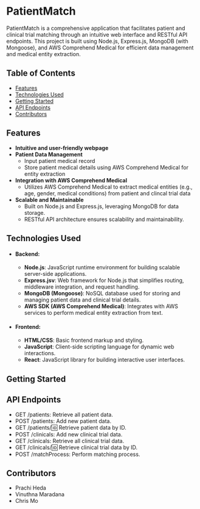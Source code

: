 # PatientMatch

PatientMatch is a comprehensive application that facilitates patient and clinical trial matching through an intuitive web interface and RESTful API endpoints. This project is built using Node.js, Express.js, MongoDB (with Mongoose), and AWS Comprehend Medical for efficient data management and medical entity extraction.

## Table of Contents
* [Features](#features)
* [Technologies Used](#technologies-used)
* [Getting Started](#getting-started)
* [API Endpoints](#api-endpoints)
* [Contributors](#contributors)

## Features
* **Intuitive and user-friendly webpage**
* **Patient Data Management**
  * Input patient medical record
  * Store patient medical details using AWS Comprehend Medical for entity extraction
* **Integration with AWS Comprehend Medical**
  * Utilizes AWS Comprehend Medical to extract medical entities (e.g., age, gender, medical conditions) from patient and clincal trial data
* **Scalable and Maintainable**
  * Built on Node.js and Express.js, leveraging MongoDB for data storage.
  * RESTful API architecture ensures scalability and maintainability.

 
## Technologies Used
* #### Backend:
  * **Node.js**: JavaScript runtime environment for building scalable server-side applications.
  * **Express.jsv**: Web framework for Node.js that simplifies routing, middleware integration, and request handling.
  * **MongoDB (Mongoose)**: NoSQL database used for storing and managing patient data and clinical trial details.
  * **AWS SDK (AWS Comprehend Medical)**: Integrates with AWS services to perform medical entity extraction from text.
* #### Frontend:
  * **HTML/CSS**: Basic frontend markup and styling.
  * **JavaScript**: Client-side scripting language for dynamic web interactions.
  * **React**: JavaScript library for building interactive user interfaces.

    
## Getting Started


## API Endpoints
* GET /patients: Retrieve all patient data.
* POST /patients: Add new patient data.
* GET /patients/:id: Retrieve patient data by ID.
* POST /clinicals: Add new clinical trial data.
* GET /clinicals: Retrieve all clinical trial data.
* GET /clinicals/:id: Retrieve clinical trial data by ID.
* POST /matchProcess: Perform matching process.

  
## Contributors 
* Prachi Heda 
* Vinuthna Maradana
* Chris Mo
